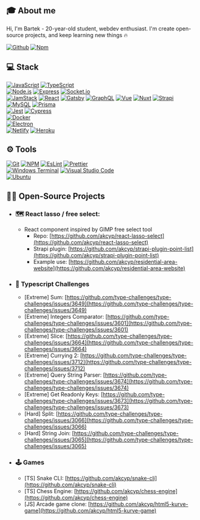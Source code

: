 <!-- <p align="center">
  <img src="https://avatars.githubusercontent.com/u/67923777" alt="akcyp avatar">
</p> -->

## 🎓 About me

Hi, I'm Bartek - 20-year-old student, webdev enthusiast.
I'm create open-source projects, and keep learning new things 🔥

[![Github](https://img.shields.io/badge/-Github-181717?style=flat-square&logo=github)](https://github.com/akcyp)
[![Npm](https://img.shields.io/badge/-NPM-CB3837?style=flat-square&logo=npm)](https://www.npmjs.com/~akcyp)

## 💻 Stack

[![JavaScript](https://img.shields.io/badge/-JavaScript-F7DF1E?style=flat-square&logo=javascript&logoColor=black)](https://github.com/akcyp)
[![TypeScript](https://img.shields.io/badge/-TypeScript-3178C6?style=flat-square&logo=typescript&logoColor=white)](https://github.com/akcyp)\
[![Node.js](https://img.shields.io/badge/-Node.Js-339933?style=flat-square&logo=node.js&logoColor=white)](https://github.com/akcyp)
[![Express](https://img.shields.io/badge/-Express-000000?style=flat-square&logo=express)](https://github.com/akcyp)
[![Socket.io](https://img.shields.io/badge/-Socket.io-010101?style=flat-square&logo=socket.io)](https://github.com/akcyp)\
[![JamStack](https://img.shields.io/badge/-Jamstack-F0047F?style=flat-square&logo=jamstack)](https://github.com/akcyp)
[![React](https://img.shields.io/badge/-React-61DAFB?style=flat-square&logo=react&logoColor=black)](https://github.com/akcyp)
[![Gatsby](https://img.shields.io/badge/-Gatsby-674099?style=flat-square&logo=gatsby)](https://github.com/akcyp)
[![GraphQL](https://img.shields.io/badge/-GraphQL-171e26?style=flat-square&logo=graphql)](https://github.com/akcyp)
[![Vue](https://img.shields.io/badge/-Vue-4FC08D?style=flat-square&logo=vue.js&logoColor=white)](https://github.com/akcyp)
[![Nuxt](https://img.shields.io/badge/-Nuxt-00C58E?style=flat-square&logo=nuxt.js&logoColor=white)](https://github.com/akcyp)
[![Strapi](https://img.shields.io/badge/Strapi-1e1d80?style=flat-square&logo=strapi)](https://github.com/akcyp)\
[![MySQL](https://img.shields.io/badge/MySQL-white?style=flat-square&logo=mysql&logoColor=black)](https://github.com/akcyp)
[![Prisma](https://img.shields.io/badge/Prisma-2D3748?style=flat-square&logo=prisma)](https://github.com/akcyp)\
[![Jest](https://img.shields.io/badge/Jest-C21325?style=flat-square&logo=jest)](https://github.com/akcyp)
[![Cypress](https://img.shields.io/badge/-Cypress-181717?style=flat-square&logo=cypress)](https://github.com/akcyp)\
[![Docker](https://img.shields.io/badge/-Docker-blue?style=flat-square&logo=docker&logoColor=white)](https://github.com/akcyp)\
[![Electron](https://img.shields.io/badge/-Electron-47848F?style=flat-square&logo=electron&logoColor=black)](https://github.com/akcyp)\
[![Netlify](https://img.shields.io/badge/-Netlify-f3f3f3?style=flat-square&logo=netlify)](https://github.com/akcyp)
[![Heroku](https://img.shields.io/badge/-Heroku-fff?style=flat-square&logo=heroku&logoColor=241b4c)](https://github.com/akcyp)

## ⚙️ Tools

[![Git](https://img.shields.io/badge/-Git-F05032?style=flat-square&logo=git&logoColor=white)](https://github.com/akcyp)
[![NPM](https://img.shields.io/badge/-Npm-CB3837?style=flat-square&logo=npm)](https://github.com/akcyp)
[![EsLint](https://img.shields.io/badge/-Eslint-4B32C3?style=flat-square&logo=eslint)](https://github.com/akcyp)
[![Prettier](https://img.shields.io/badge/-Prettier-F7B93E?style=flat-square&logo=prettier&logoColor=black)](https://github.com/akcyp)\
[![Windows Terminal](https://img.shields.io/badge/-Windows%20Terminal-4D4D4D?style=flat-square&logo=windows-terminal)](https://github.com/akcyp)
[![Visual Studio Code](https://img.shields.io/badge/-Visual_Studio_Code-007ACC?style=flat-square&logo=visual-studio-code)](https://github.com/akcyp)\
[![Ubuntu](https://img.shields.io/badge/-Ubuntu-E95420?style=flat-square&logo=ubuntu&logoColor=white)](https://github.com/akcyp)

## 👨‍💻 Open-Source Projects

- ### 🗺 React lasso / free select:
  - React component inspired by GIMP free select tool
    - Repo: [https://github.com/akcyp/react-lasso-select](https://github.com/akcyp/react-lasso-select)
    - Strapi plugin: [https://github.com/akcyp/strapi-plugin-point-list](https://github.com/akcyp/strapi-plugin-point-list)
    - Example use: [https://github.com/akcyp/residential-area-website](https://github.com/akcyp/residential-area-website)

- ### 💪 Typescript Challenges
  - [Extreme] Sum: [https://github.com/type-challenges/type-challenges/issues/3649](https://github.com/type-challenges/type-challenges/issues/3649)
  - [Extreme] Integers Comparator: [https://github.com/type-challenges/type-challenges/issues/3601](https://github.com/type-challenges/type-challenges/issues/3601)
  - [Extreme] Slice: [https://github.com/type-challenges/type-challenges/issues/3664](https://github.com/type-challenges/type-challenges/issues/3664)
  - [Extreme] Currying 2: [https://github.com/type-challenges/type-challenges/issues/3712](https://github.com/type-challenges/type-challenges/issues/3712)
  - [Extreme] Query String Parser: [https://github.com/type-challenges/type-challenges/issues/3674](https://github.com/type-challenges/type-challenges/issues/3674)
  - [Extreme] Get Readonly Keys: [https://github.com/type-challenges/type-challenges/issues/3673](https://github.com/type-challenges/type-challenges/issues/3673)
  - [Hard] Split: [https://github.com/type-challenges/type-challenges/issues/3066](https://github.com/type-challenges/type-challenges/issues/3066)
  - [Hard] String Join: [https://github.com/type-challenges/type-challenges/issues/3065](https://github.com/type-challenges/type-challenges/issues/3065)
- ### 🕹️ Games
  - [TS] Snake CLI: [https://github.com/akcyp/snake-cli](https://github.com/akcyp/snake-cli)
  - [TS] Chess Engine: [https://github.com/akcyp/chess-engine](https://github.com/akcyp/chess-engine)
  - [JS] Arcade game clone: [https://github.com/akcyp/html5-kurve-game](https://github.com/akcyp/html5-kurve-game)
